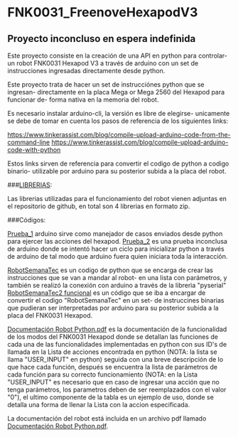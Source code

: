 # FNK0031_FreenoveHexapodV3
## Proyecto inconcluso en espera indefinida

Este proyecto consiste en la creación de una API en python para controlar-
un robot FNK0031 Hexapod V3 a través de arduino con un set de instrucciones
ingresadas directamente desde python.

Este proyecto trata de hacer un set de instrucciónes python que se ingresan-
directamente en la placa Mega or Mega 2560 del Hexapod para funcionar de-
forma nativa en la memoria del robot.

Es necesario instalar arduino-cli, la versión es libre de elegirse-
unicamente se debe de tomar en cuenta los pasos de referencia de los siguientes links:

https://www.tinkerassist.com/blog/compile-upload-arduino-code-from-the-command-line
https://www.tinkerassist.com/blog/compile-upload-arduino-code-with-python

Estos links sirven de referencia para convertir el codigo de python a codigo binario-
utilizable por arduino para su posterior subida a la placa del robot.


###[LIBRERIAS](https://github.com/julie9630/FNK0031_FreenoveHexapodV3/tree/main/Librerias):

Las librerias utilizadas para el funcionamiento del robot vienen adjuntas en el repositorio de github, en total son 4 librerias en formato zip.

###Códigos:

[Prueba_1](https://github.com/julie9630/FNK0031_FreenoveHexapodV3/tree/main/Prueba_1) arduino sirve como manejador de casos enviados desde python para ejercer las acciones del hexapod.
[Prueba_2](https://github.com/julie9630/FNK0031_FreenoveHexapodV3/tree/main/Prueba%202) es una prueba inconclusa de arduino donde se intentó hacer un ciclo para inicializar python a través de arduino de tal modo que arduino fuera quien iniciara toda la interacción.

[RobotSemanaTec](https://github.com/julie9630/FNK0031_FreenoveHexapodV3/tree/main/RobotSemanaTec) es un codigo de python que se encarga de crear las instrucciones que se van a mandar al robot-
en una lista con parámetros, y también se realizó la conexión con arduino a través de la libreria "pyserial"
[RobotSemanaTec2 funcional](https://github.com/julie9630/FNK0031_FreenoveHexapodV3/tree/main/RobotSemanaTec2%20funcional) es un código que se iba a encargar de convertir el codigo "RobotSemanaTec" en un set-
de instruccines binarias que pudieran ser interpretadas por arduino para su posterior subida a la placa del FNK0031 Hexapod.

[Documentación Robot Python.pdf](LINK) es la documentación de la funcionalidad de los modos del FNK0031 Hexapod donde se detallan las funciones de cada una de las funcionalidades implementadas en python con sus ID's de llamada en la Lista de acciones encontrada en python (NOTA: la lista se llama "USER_INPUT" en python) seguida con una breve descripción de lo que hace cada función, después se encuentra la lista de parámetros de cada función para su correcto funcionamiento (NOTA: en la Lista "USER_INPUT" es necesario que en caso de ingresar una acción que no tenga parámetros, los parametros deben de ser reemplazados con el valor "0"), el ultimo componente de la tabla es un ejemplo de uso, donde se detalla una forma de llenar la Lista con la accion especificada.

La documentación del robot está incluida en un archivo pdf llamado [Documentación Robot Python.pdf](https://github.com/julie9630/FNK0031_FreenoveHexapodV3/blob/main/Documentacion_Robot_Python.pdf).
